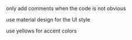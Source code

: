 only add comments when the code is not obvious

use material design for the UI style

use yellows for accent colors